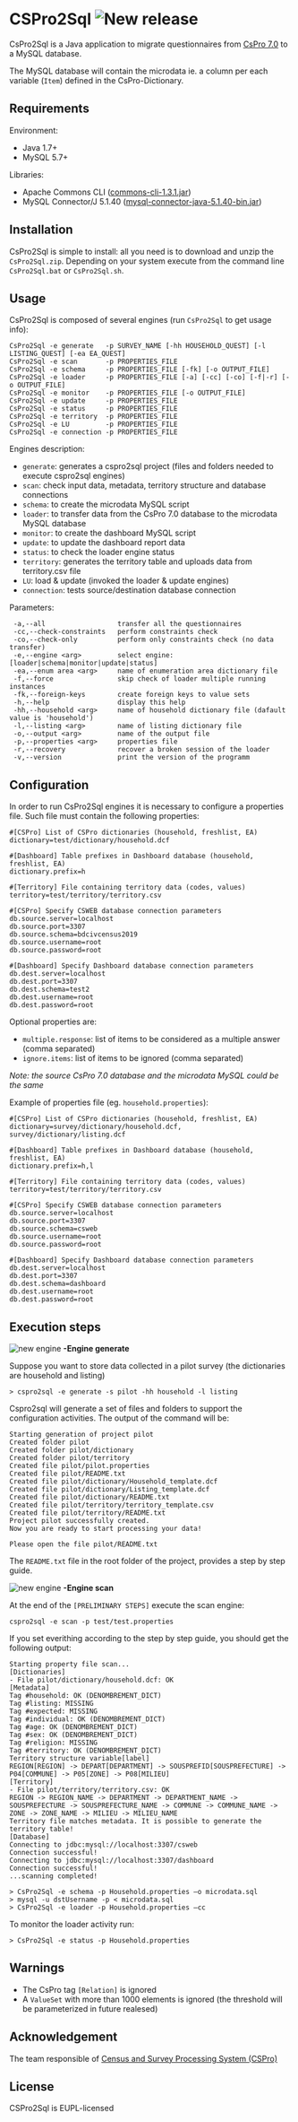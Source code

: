 # CSPro2Sql ![New release](https://img.shields.io/badge/new-release%201.0-brightgreen?style=flat-square)

CsPro2Sql is a Java application to migrate questionnaires from [CsPro 7.0](http://www.csprousers.org/beta/) to a MySQL database.

The MySQL database will contain the microdata ie. a column per each variable (`Item`) defined in the CsPro-Dictionary.

## Requirements

Environment:

* Java 1.7+
* MySQL 5.7+

Libraries:

* Apache Commons CLI ([commons-cli-1.3.1.jar](https://commons.apache.org/proper/commons-cli/download_cli.cgi))
* MySQL Connector/J 5.1.40 ([mysql-connector-java-5.1.40-bin.jar](https://dev.mysql.com/downloads/connector/j/))

## Installation

CsPro2Sql is simple to install: all you need is to download and unzip the `CsPro2Sql.zip`. Depending on your system execute from the command line `CsPro2Sql.bat` or `CsPro2Sql.sh`.

## Usage

CsPro2Sql is composed of several engines (run `CsPro2Sql` to get usage info):
```
CsPro2Sql -e generate   -p SURVEY_NAME [-hh HOUSEHOLD_QUEST] [-l LISTING_QUEST] [-ea EA_QUEST]
CsPro2Sql -e scan       -p PROPERTIES_FILE
CsPro2Sql -e schema     -p PROPERTIES_FILE [-fk] [-o OUTPUT_FILE]
CsPro2Sql -e loader     -p PROPERTIES_FILE [-a] [-cc] [-co] [-f|-r] [-o OUTPUT_FILE]
CsPro2Sql -e monitor    -p PROPERTIES_FILE [-o OUTPUT_FILE]
CsPro2Sql -e update     -p PROPERTIES_FILE
CsPro2Sql -e status     -p PROPERTIES_FILE
CsPro2Sql -e territory  -p PROPERTIES_FILE
CsPro2Sql -e LU         -p PROPERTIES_FILE
CsPro2Sql -e connection -p PROPERTIES_FILE
```

Engines description:

* `generate`:  generates a cspro2sql project (files and folders needed to execute cspro2sql engines)
* `scan`:  check input data, metadata, territory structure and database connections
* `schema`:  to create the microdata MySQL script
* `loader`:  to transfer data from the CsPro 7.0 database to the microdata MySQL database
* `monitor`: to create the dashboard MySQL script
* `update`:  to update the dashboard report data
* `status`:  to check the loader engine status
* `territory`:  generates the territory table and uploads data from territory.csv file
* `LU`:  load & update (invoked the loader & update engines)
* `connection`:  tests source/destination database connection


Parameters:
```
 -a,--all                  transfer all the questionnaires
 -cc,--check-constraints   perform constraints check
 -co,--check-only          perform only constraints check (no data transfer)
 -e,--engine <arg>         select engine: [loader|schema|monitor|update|status]
 -ea,--enum area <arg>     name of enumeration area dictionary file
 -f,--force                skip check of loader multiple running instances
 -fk,--foreign-keys        create foreign keys to value sets
 -h,--help                 display this help
 -hh,--household <arg>     name of household dictionary file (dafault value is 'household')
 -l,--listing <arg>        name of listing dictionary file
 -o,--output <arg>         name of the output file
 -p,--properties <arg>     properties file
 -r,--recovery             recover a broken session of the loader
 -v,--version              print the version of the programm
```

## Configuration

In order to run CsPro2Sql engines it is necessary to configure a properties file. Such file must contain the following properties:

```
#[CSPro] List of CSPro dictionaries (household, freshlist, EA)
dictionary=test/dictionary/household.dcf

#[Dashboard] Table prefixes in Dashboard database (household, freshlist, EA)
dictionary.prefix=h

#[Territory] File containing territory data (codes, values)
territory=test/territory/territory.csv

#[CSPro] Specify CSWEB database connection parameters
db.source.server=localhost
db.source.port=3307
db.source.schema=bdcivcensus2019
db.source.username=root
db.source.password=root

#[Dashboard] Specify Dashboard database connection parameters
db.dest.server=localhost
db.dest.port=3307
db.dest.schema=test2
db.dest.username=root
db.dest.password=root
```

Optional properties are:

* `multiple.response`: list of items to be considered as a multiple answer (comma separated)
* `ignore.items`: list of items to be ignored (comma separated)

*Note: the source CsPro 7.0 database and the microdata MySQL could be the same*

Example of properties file (eg. `household.properties`):
```
#[CSPro] List of CSPro dictionaries (household, freshlist, EA)
dictionary=survey/dictionary/household.dcf, survey/dictionary/listing.dcf

#[Dashboard] Table prefixes in Dashboard database (household, freshlist, EA)
dictionary.prefix=h,l

#[Territory] File containing territory data (codes, values)
territory=test/territory/territory.csv

#[CSPro] Specify CSWEB database connection parameters
db.source.server=localhost
db.source.port=3307
db.source.schema=csweb
db.source.username=root
db.source.password=root

#[Dashboard] Specify Dashboard database connection parameters
db.dest.server=localhost
db.dest.port=3307
db.dest.schema=dashboard
db.dest.username=root
db.dest.password=root
```

## Execution steps

![new engine](https://img.shields.io/badge/new-engine-brightgreen) **-Engine generate**

Suppose you want to store data collected in a pilot survey (the dictionaries are household and listing)

```
> cspro2sql -e generate -s pilot -hh household -l listing
```

Cspro2sql will generate a set of files and folders to support the configuration activities. The output of the command will be:

```
Starting generation of project pilot
Created folder pilot
Created folder pilot/dictionary
Created folder pilot/territory
Created file pilot/pilot.properties
Created file pilot/README.txt
Created file pilot/dictionary/Household_template.dcf
Created file pilot/dictionary/Listing_template.dcf
Created file pilot/dictionary/README.txt
Created file pilot/territory/territory_template.csv
Created file pilot/territory/README.txt
Project pilot successfully created.
Now you are ready to start processing your data!

Please open the file pilot/README.txt
```

The `README.txt` file in the root folder of the project, provides a step by step guide. 

![new engine](https://img.shields.io/badge/new-engine-brightgreen) **-Engine scan**

At the end of the `[PRELIMINARY STEPS]` execute the scan engine:

```
cspro2sql -e scan -p test/test.properties
```
If you set everithing according to the step by step guide, you should get the following output:

```
Starting property file scan...
[Dictionaries]
- File pilot/dictionary/household.dcf: OK
[Metadata]
Tag #household: OK (DENOMBREMENT_DICT)
Tag #listing: MISSING
Tag #expected: MISSING
Tag #individual: OK (DENOMBREMENT_DICT)
Tag #age: OK (DENOMBREMENT_DICT)
Tag #sex: OK (DENOMBREMENT_DICT)
Tag #religion: MISSING
Tag #territory: OK (DENOMBREMENT_DICT)
Territory structure variable[label]
REGION[REGION] -> DEPART[DEPARTMENT] -> SOUSPREFID[SOUSPREFECTURE] -> P04[COMMUNE] -> P05[ZONE] -> P08[MILIEU]
[Territory]
- File pilot/territory/territory.csv: OK
REGION -> REGION_NAME -> DEPARTMENT -> DEPARTMENT_NAME -> SOUSPREFECTURE -> SOUSPREFECTURE_NAME -> COMMUNE -> COMMUNE_NAME -> ZONE -> ZONE_NAME -> MILIEU -> MILIEU_NAME
Territory file matches metadata. It is possible to generate the territory table!
[Database]
Connecting to jdbc:mysql://localhost:3307/csweb
Connection successful!
Connecting to jdbc:mysql://localhost:3307/dashboard
Connection successful!
...scanning completed!
```

```
> CsPro2Sql -e schema -p Household.properties –o microdata.sql
> mysql -u dstUsername -p < microdata.sql
> CsPro2Sql -e loader -p Household.properties –cc
```

To monitor the loader activity run:
```
> CsPro2Sql -e status -p Household.properties
```

## Warnings

* The CsPro tag `[Relation]` is ignored
* A `ValueSet` with more than 1000 elements is ignored (the threshold will be parameterized in future realesed)

## Acknowledgement
The team responsible of [Census and Survey Processing System (CSPro)](https://www.census.gov/population/international/software/cspro/) 

## License
CSPro2Sql is EUPL-licensed
